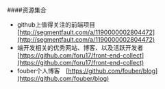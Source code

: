 ####资源集合
- github上值得关注的前端项目　[http://segmentfault.com/a/1190000002804472](http://segmentfault.com/a/1190000002804472)
- 端开发相关的优秀网站、博客、以及活跃开发者 [https://github.com/foru17/front-end-collect](https://github.com/foru17/front-end-collect)
- fouber个人博客　[https://github.com/fouber/blog](https://github.com/fouber/blog)
